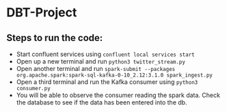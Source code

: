 # DBT-Project
## Steps to run the code:
- Start confluent services using ```confluent local services start```
- Open up a new terminal and run ```python3 twitter_stream.py```
- Open another terminal and run ```spark-submit --packages org.apache.spark:spark-sql-kafka-0-10_2.12:3.1.0 spark_ingest.py```
- Open a third terminal and run the Kafka consumer using ```python3 consumer.py```
- You will be able to observe the consumer reading the spark data. Check the database to see if the data has been entered into the db.

